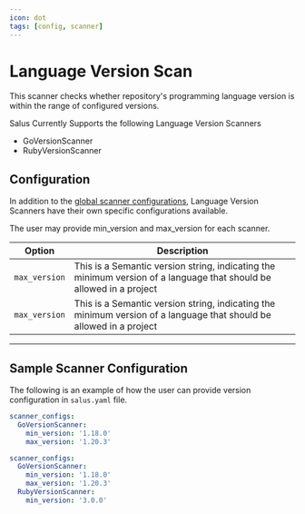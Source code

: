 ```yaml
---
icon: dot
tags: [config, scanner]
---
```

# Language Version Scan

This scanner checks whether repository's programming language version is within the range of configured versions. 

Salus Currently Supports the following Language Version Scanners

- GoVersionScanner
- RubyVersionScanner

## Configuration
In addition to the [global scanner configurations](/configuration/scanners/), Language Version Scanners have their own specific configurations available. 

The user may provide min_version and max_version for each scanner. 

Option | Description
--- | ---
`max_version` | This is a Semantic version string, indicating the minimum version of a language that should be allowed in a project
`max_version` | This is a Semantic version string, indicating the minimum version of a language that should be allowed in a project


---
## Sample Scanner Configuration
The following is an example of how the user can provide version configuration in `salus.yaml` file.
```yml Configuring GoLang 
scanner_configs:
  GoVersionScanner:
    min_version: '1.18.0'
    max_version: '1.20.3'
```

```yml Configuring GoLang and Ruby
scanner_configs:
  GoVersionScanner:
    min_version: '1.18.0'
    max_version: '1.20.3'
  RubyVersionScanner:
    min_version: '3.0.0'
```
